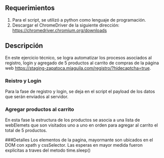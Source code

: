 ## Requerimientos
1. Para el script, se utilizó a python como lenguaje de programación.
2. Descargar el ChromeDriver de la siguiente dirección: https://chromedriver.chromium.org/downloads

## Descripción
En este ejercicio técnico, se logra automatizar los procesos asociados al registro, login y agregado de 5 productos al carrito de compras de la página web https://staging-zapatoca.miaguila.com/registro/?hidecaptcha=true.

### Reistro y Login
Para la fase de registro y login, se deja en el script el payload de los datos que serán enviados al servidor.

### Agregar productos al carrito
En esta fase la estructura de los productos se asocia a una lista de webElemets que son visitados  uno a uno en orden para agregar al carrito el total de 5 productos.

###Detalles
Los elementos de la pagina, mayormante son ubicados en el DOM con xpath y cssSelector. Las esperas en mayor medida fueron explicitas a traves del metodo time.sleep()



